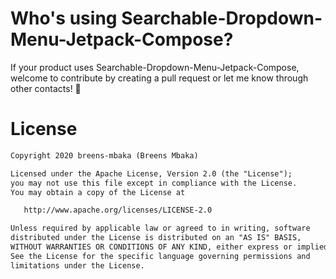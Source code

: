 # Who's using Searchable-Dropdown-Menu-Jetpack-Compose?
If your product uses Searchable-Dropdown-Menu-Jetpack-Compose, welcome to contribute by creating a pull request or let me know through other contacts! 🤗

# License
```xml
Copyright 2020 breens-mbaka (Breens Mbaka)

Licensed under the Apache License, Version 2.0 (the "License");
you may not use this file except in compliance with the License.
You may obtain a copy of the License at

   http://www.apache.org/licenses/LICENSE-2.0

Unless required by applicable law or agreed to in writing, software
distributed under the License is distributed on an "AS IS" BASIS,
WITHOUT WARRANTIES OR CONDITIONS OF ANY KIND, either express or implied.
See the License for the specific language governing permissions and
limitations under the License.
```
